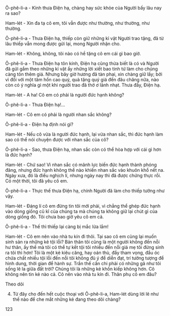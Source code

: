Ô-phê-li-a - Kính thưa Điện hạ, chàng hay sức khỏe của Người bấy lâu nay ra sao?

Ham-lét - Xin đa tạ cô em, tôi vẫn được như thường, như thường, như thường.

Ô-phê-li-a - Thưa Điện hạ, thiếp còn giữ những kỉ vật Người trao tặng, đã từ lâu thiếp vẫn mong được gửi lại, mong Người nhận cho.

Ham-lét - Không, không, tôi nào có hề tặng cô em cái gì bao giờ.

Ô-phê-li-a - Thưa Điện hạ tôn kính, Điện hạ cũng thừa biết là có và Người đã gửi gắm theo những kỉ vật ấy những lời xiết bao tinh tứ làm cho chúng càng tôn thêm giá. Nhưng bây giờ hương đã tàn phai, xin chàng giữ lấy; bởi vì đối với một tâm hồn cao quý, quà tặng quý giá đến đâu chăng nữa, nào còn có ý nghĩa gì một khi người trao đã thờ ơ lãnh nhạt. Thưa đấy, Điện hạ.

Ham-lét - A ha! Cô em có phải là người đức hạnh không?

Ô-phê-li-a - Thưa Điện hạ!...

Ham-lét - Cô em có phải là người nhan sắc không?

Ô-phê-li-a - Điện hạ định nói gì?

Ham-lét - Nếu cô vừa là người đức hạnh, lại vừa nhan sắc, thì đức hạnh làm sao có thể nói chuyện được với nhan sắc của cô?

Ô-phê-li-a - Sao, thưa Điện hạ, nhan sắc còn có thể hòa hợp với cái gì hơn là đức hạnh?

Ham-lét - Chứ sao! Vì nhan sắc có mãnh lực biến đức hạnh thành phóng đãng, nhưng đức hạnh không thể nào khiến nhan sắc vào khuôn khổ nết na. Ngày xưa, đó là điều nghịch lí, nhưng ngày nay thì đã được chứng thực rồi. Có một thời, tôi đã yêu cô em.

Ô-phê-li-a - Thực thế thưa Điện hạ, chính Người đã làm cho thiếp tưởng như vậy.

Ham-lét - Đáng lí cô em đừng tin tôi mới phải, vì chẳng thể ghép đức hạnh vào dòng giống cũ kĩ của chúng ta mà chúng ta không giữ lại chút gì của dòng giống đó. Tôi chưa bao giờ yêu cô em cả.

Ô-phê-li-a - Thế thì thiếp lại càng bị mắc lừa lắm!

Ham-lét - Cô em nên vào nhà tu kín đi thôi. Tại sao cô em cũng lại muốn sinh sản ra những kẻ tội lỗi? Bản thân tôi cũng là một người không đến nỗi hư thân, ấy thế mà tôi có thể tự kết tội tôi nhiều đến nỗi giá mẹ tôi đừng sinh ra tôi thì hơn! Tôi là một kẻ kiêu căng, hay oán thù, đầy tham vọng, đầu óc chứa chất nhiều tội lỗi đến nỗi tôi không đủ ý để diễn đạt, trí tưởng tượng để hình dung, thời gian để hành sự. Trần thế cần chi phải có những gã như tôi sống lê la giữa đất trời? Chúng tôi là những kẻ khốn kiếp không hơn. Cô không nên tin kẻ nào cả. Cô nên vào nhà tu kín đi. Thân phụ cô em đâu?

Theo dõi

4. Từ đây cho đến hết cuộc thoại với Ô-phê-li-a, Ham-lét dùng lời lẽ như thế nào để che mắt những kẻ đang theo dõi chàng?

123